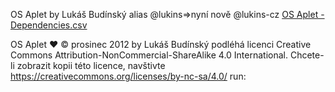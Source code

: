 OS Aplet by Lukáš Budínský alias @lukins=>nyní nově @lukins-cz
[OS Aplet - Dependencies.csv](https://github.com/lukins-cz/OS-Aplet-/files/13577570/OS.Aplet.-.Dependencies.csv)

OS Aplet ❤️ © prosinec 2012 by Lukáš Budínský podléhá licenci Creative Commons Attribution-NonCommercial-ShareAlike 4.0 International. Chcete-li zobrazit kopii této licence, navštivte https://creativecommons.org/licenses/by-nc-sa/4.0/ 
run: 

